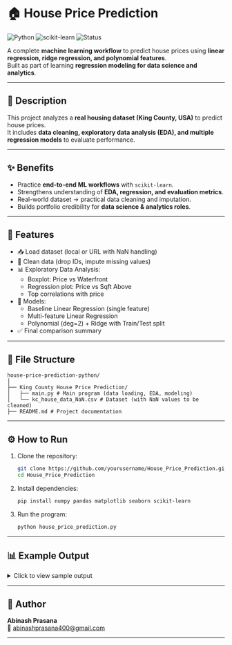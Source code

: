 # 🏠 House Price Prediction

![Python](https://img.shields.io/badge/Python-3.8%2B-blue) 
![scikit-learn](https://img.shields.io/badge/scikit--learn-ML-orange)
![Status](https://img.shields.io/badge/Status-Completed-success)

A complete **machine learning workflow** to predict house prices using **linear regression, ridge regression, and polynomial features**.  
Built as part of learning **regression modeling for data science and analytics**.

---

## 📝 Description
This project analyzes a **real housing dataset (King County, USA)** to predict house prices.  
It includes **data cleaning, exploratory data analysis (EDA), and multiple regression models** to evaluate performance.

---

## ✨ Benefits
- Practice **end-to-end ML workflows** with `scikit-learn`.  
- Strengthens understanding of **EDA, regression, and evaluation metrics**.  
- Real-world dataset → practical data cleaning and imputation.  
- Builds portfolio credibility for **data science & analytics roles**.  

---

## 🔑 Features
- 📥 Load dataset (local or URL with NaN handling)  
- 🧹 Clean data (drop IDs, impute missing values)  
- 📊 Exploratory Data Analysis:  
  - Boxplot: Price vs Waterfront  
  - Regression plot: Price vs Sqft Above  
  - Top correlations with price  
- 🤖 Models:  
  - Baseline Linear Regression (single feature)  
  - Multi-feature Linear Regression  
  - Polynomial (deg=2) + Ridge with Train/Test split  
- ✅ Final comparison summary  

---

## 📂 File Structure
```
house-price-prediction-python/
│
├── King County House Price Prediction/
│   ├── main.py # Main program (data loading, EDA, modeling)
│   └── kc_house_data_NaN.csv # Dataset (with NaN values to be cleaned)
├── README.md # Project documentation
```

---

## ⚙️ How to Run
1. Clone the repository:
   ```bash
   git clone https://github.com/yourusername/House_Price_Prediction.git
   cd House_Price_Prediction
   ```

2. Install dependencies:
   ```bash
   pip install numpy pandas matplotlib seaborn scikit-learn
   ```

3. Run the program:
   ```bash
   python house_price_prediction.py
   ```

---

## 📊 Example Output
<details>
<summary>Click to view sample output</summary>

```bash
==============================
     DATA LOADED
==============================
Rows x Cols               : 21,613 x 21
Source                    : Local CSV

[ EDA • Top correlations with price ]
feature             corr_with_price
sqft_living         0.70
grade               0.67
sqft_above          0.60

[ MODEL SUMMARY ]
Baseline LinearRegression (sqft_living)   R²: 0.49
Multi-feature LinearRegression (11 feats) R²: 0.65
Poly (deg=2) + Ridge (α=0.1) — Test R²   : 0.81

Done ✔
```
</details>

---

## 👤 Author
**Abinash Prasana**  
📧 abinashprasana400@gmail.com  

---
